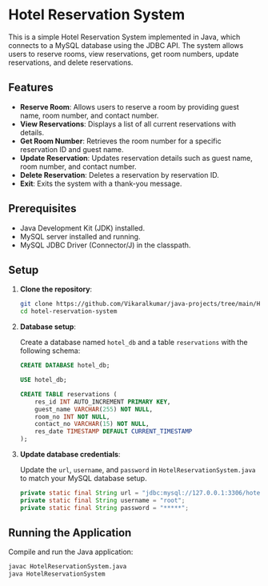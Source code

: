 # Hotel Reservation System

This is a simple Hotel Reservation System implemented in Java, which connects to a MySQL database using the JDBC API. The system allows users to reserve rooms, view reservations, get room numbers, update reservations, and delete reservations.

## Features

- **Reserve Room**: Allows users to reserve a room by providing guest name, room number, and contact number.
- **View Reservations**: Displays a list of all current reservations with details.
- **Get Room Number**: Retrieves the room number for a specific reservation ID and guest name.
- **Update Reservation**: Updates reservation details such as guest name, room number, and contact number.
- **Delete Reservation**: Deletes a reservation by reservation ID.
- **Exit**: Exits the system with a thank-you message.

## Prerequisites

- Java Development Kit (JDK) installed.
- MySQL server installed and running.
- MySQL JDBC Driver (Connector/J) in the classpath.

## Setup

1. **Clone the repository**:

    ```bash
    git clone https://github.com/Vikaralkumar/java-projects/tree/main/Hotel%20Reservation%20System
    cd hotel-reservation-system
    ```

2. **Database setup**:

    Create a database named `hotel_db` and a table `reservations` with the following schema:

    ```sql
    CREATE DATABASE hotel_db;

    USE hotel_db;

    CREATE TABLE reservations (
        res_id INT AUTO_INCREMENT PRIMARY KEY,
        guest_name VARCHAR(255) NOT NULL,
        room_no INT NOT NULL,
        contact_no VARCHAR(15) NOT NULL,
        res_date TIMESTAMP DEFAULT CURRENT_TIMESTAMP
    );
    ```

3. **Update database credentials**:

    Update the `url`, `username`, and `password` in `HotelReservationSystem.java` to match your MySQL database setup.

    ```java
    private static final String url = "jdbc:mysql://127.0.0.1:3306/hotel_db";
    private static final String username = "root";
    private static final String password = "*****";
    ```

## Running the Application

Compile and run the Java application:

```bash
javac HotelReservationSystem.java
java HotelReservationSystem
